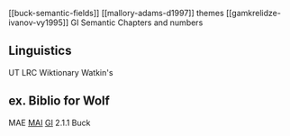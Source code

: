 [[buck-semantic-fields]]
[[mallory-adams-d1997]] themes
[[gamkrelidze-ivanov-vy1995]] GI Semantic Chapters and numbers

## Linguistics
UT LRC 
Wiktionary
Watkin's

## ex. Biblio for Wolf
MAE
[MAI](mallory-adams-d2006-oxford.md)
[GI](gamkrelidze-ivanov-vy1995.md) 2.1.1
Buck